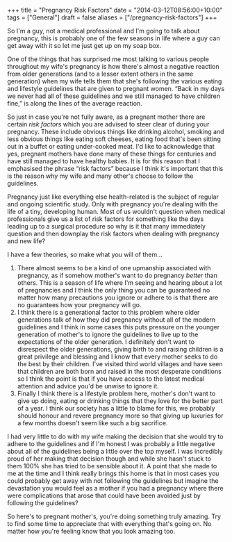 +++
title = "Pregnancy Risk Factors"
date = "2014-03-12T08:56:00+10:00"
tags = ["General"]
draft = false
aliases = ["/pregnancy-risk-factors"]
+++

So I'm a guy, not a medical professional and I'm going to talk about pregnancy, this is probably one of the few seasons in life where a guy can get away with it so let me just get up on my soap box.

One of the things that has surprised me most talking to various people throughout my wife's pregnancy is how there's almost a negative reaction from older generations (and to a lesser extent others in the same generation) when my wife tells them that she's following the various eating and lifestyle guidelines that are given to pregnant women. “Back in my days we never had all of these guidelines and we still managed to have children fine,” is along the lines of the average reaction.

So just in case you're not fully aware, as a pregnant mother there are certain *risk factors* which you are advised to steer clear of during your pregnancy. These include obvious things like drinking alcohol, smoking and less obvious things like eating soft cheeses, eating food that's been sitting out in a buffet or eating under-cooked meat. I'd like to acknowledge that yes, pregnant mothers have done many of these things for centuries and have still managed to have healthy babies. It is for this reason that I emphasised the phrase “risk factors” because I think it's important that this is the reason why my wife and many other's choose to follow the guidelines.

Pregnancy just like everything else health-related is the subject of regular and ongoing scientific study. Only with pregnancy you're dealing with the life of a tiny, developing human. Most of us wouldn't question when medical professionals give us a list of risk factors for something like the days leading up to a surgical procedure so why is it that many immediately question and then downplay the risk factors when dealing with pregnancy and new life?

I have a few theories, so make what you will of them...

1. There almost seems to be a kind of one upmanship associated with pregnancy, as if somehow mother's want to do pregnancy *better* than others. This is a season of life where I'm seeing and hearing about a lot of pregnancies and I think the only thing you can be guaranteed no matter how many precautions you ignore or adhere to is that there are no guarantees how your pregnancy will go.
2. I think there is a generational factor to this problem where older generations talk of how they did pregnancy without all of the modern guidelines and I think in some cases this puts pressure on the younger generation of mother's to ignore the guidelines to live up to the expectations of the older generation. I definitely don't want to disrespect the older generations, giving birth to and raising children is a great privilege and blessing and I know that every mother seeks to do the best by their children. I've visited third world villages and have seen that children are both born and raised in the most desperate conditions so I think the point is that if you have access to the latest medical attention and advice you'd be unwise to ignore it.
3. Finally I think there is a lifestyle problem here, mother's don't want to give up doing, eating or drinking things that they love for the better part of a year. I think our society has a little to blame for this, we probably should honour and revere pregnancy more so that giving up luxuries for a few months doesn't seem like such a big sacrifice.

I had very little to do with my wife making the decision that she would try to adhere to the guidelines and if I'm honest I was probably a little negative about all of the guidelines being a little over the top myself. I was incredibly proud of her making that decision though and while she hasn't stuck to them 100% she has tried to be sensible about it. A point that she made to me at the time and I think really brings this home is that in most cases you could probably get away with not following the guidelines but imagine the devastation you would feel as a mother if you had a pregnancy where there were complications that arose that could have been avoided just by following the guidelines?

So here's to pregnant mother's, you're doing something truly amazing. Try to find some time to appreciate that with everything that's going on. No matter how you're feeling know that you look amazing too.
